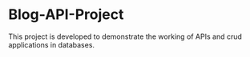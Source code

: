 # Blog-API-Project
This project is developed to demonstrate the working of APIs and crud applications in databases.
